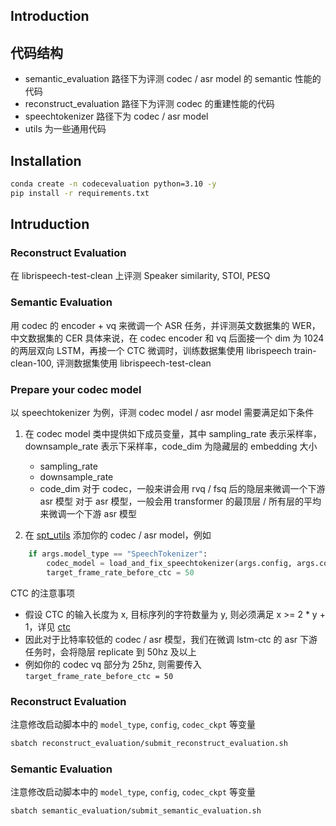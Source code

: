 
## Introduction



## 代码结构
- semantic_evaluation 路径下为评测 codec / asr model 的 semantic 性能的代码
- reconstruct_evaluation 路径下为评测 codec 的重建性能的代码
- speechtokenizer 路径下为 codec / asr model
- utils 为一些通用代码

## Installation

```bash
conda create -n codecevaluation python=3.10 -y
pip install -r requirements.txt
```

## Intruduction

### Reconstruct Evaluation
在 librispeech-test-clean 上评测 Speaker similarity, STOI, PESQ 

### Semantic  Evaluation
用 codec 的 encoder + vq 来微调一个 ASR 任务，并评测英文数据集的 WER，中文数据集的 CER
具体来说，在 codec encoder 和 vq 后面接一个 dim 为 1024 的两层双向 LSTM，再接一个 CTC
微调时，训练数据集使用 librispeech train-clean-100, 评测数据集使用 librispeech-test-clean

### Prepare your codec model
以 speechtokenizer 为例，评测 codec model / asr model 需要满足如下条件
1. 在 codec model 类中提供如下成员变量，其中 sampling_rate 表示采样率，downsample_rate 表示下采样率，code_dim 为隐藏层的 embedding 大小
    - sampling_rate
    - downsample_rate
    - code_dim
对于 codec，一般来讲会用 rvq / fsq 后的隐层来微调一个下游 asr 模型
对于 asr 模型，一般会用 transformer 的最顶层 / 所有层的平均来微调一个下游 asr 模型

2. 在 [spt_utils](./utils/spt_utils.py) 添加你的 codec / asr model，例如
```python
    if args.model_type == "SpeechTokenizer":
        codec_model = load_and_fix_speechtokenizer(args.config, args.codec_ckpt)
        target_frame_rate_before_ctc = 50
```

CTC 的注意事项
- 假设 CTC 的输入长度为 x, 目标序列的字符数量为 y, 则必须满足 x >= 2 * y + 1，详见 [ctc](https://distill.pub/2017/ctc/)
- 因此对于比特率较低的 codec / asr 模型，我们在微调 lstm-ctc 的 asr 下游任务时，会将隐层 replicate 到 50hz 及以上
- 例如你的 codec vq 部分为 25hz, 则需要传入 `target_frame_rate_before_ctc = 50`

### Reconstruct Evaluation

注意修改启动脚本中的 `model_type`, `config`, `codec_ckpt` 等变量
```bash 
sbatch reconstruct_evaluation/submit_reconstruct_evaluation.sh
```

### Semantic Evaluation


注意修改启动脚本中的 `model_type`, `config`, `codec_ckpt` 等变量
```bash 
sbatch semantic_evaluation/submit_semantic_evaluation.sh
```